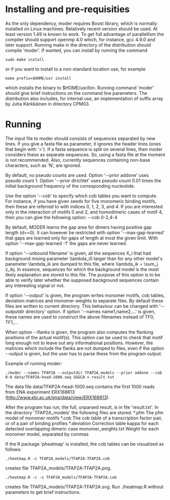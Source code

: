 Installing and pre-requisities
==============================

As the only dependency, moder requires Boost library, which is normally installed on Linux machines. Relatively recent version
should be used. At least version 1.49 is known to work.
To get full advantage of parallellism the compiler should support openmp 4.0 which, for instance, gcc 4.9.0 and later support.
Running make in the directory of the distribution should compile 'moder'.
If wanted, you can install by running the command

	sudo make install

or if you want to install to a non-standard location use, for example

	make prefix=$HOME/usr install

which installs the binary to $HOME/usr/bin.
Running command 'moder' should give brief instructions on the command line parameters.
The distribution also includes, for internal use, an implementation of suffix array by Juha Kärkkäinen in directory CPM03.

Running
=======

The input file to moder should consists of sequences separated by new lines. If you give a fasta file as
parameter, it ignores the header lines (ones that begin with '>'). If a fasta sequence is split on
several lines, then moder considers these as separate sequences. So, using a fasta file at the moment
is not recommended. Also, currently sequences containing non-base characters, such as 'N', are ignored.

By default, no pseudo counts are used. Option '--prior addone' uses pseudo count 1. Option
'--prior dirichlet' uses pseudo count 0.01 times the initial background frequency of the corresponding nucleotide.

Use the option '--cob' to specify which cob tables you want to compute. For instance, if you have given
seeds for five monomeric binding motifs, then these are referred to with indices 0, 1, 2, 3, and 4.
If you are interested only in the interaction of motifs 0 and 2, and homodimeric cases of motif 4, then
you can give the following option:
    --cob 0-2,4-4

By default, MODER learns the gap area for dimers having positive gap length (d>=0). It
can however be restricted with option '--max-gap-learned' that gaps are learned only
for gaps of length at most the given limit. With option '--max-gap-learned -1'
the gaps are never learned.

If option '--unbound filename' is given, all the sequences X_i that had background mixing parameter \lambda_i0 larger
than for any other model's parameter \lambda_ik are dumped to this file, where \lambda_ik = \sum_j z_ikj. In essence, sequences for which the background
model is the most likely explanation are stored to this file. The purpose of this option is to be able to verify
later whether the supposed background sequences contain any interesting signal or not.

If option '--output' is given, the program writes monomer motifs, cob tables, deviation matrices and monomer weights to separate files.
By default these files are written to current directory. This behaviour can be changed with '--outputdir directory' option.
If option '--names name1,name2,...' is given, these names are used to construct the above filenames instead of TF0, TF1,...

When option --flanks is given, the program also computes the flanking positions of the actual motif(s).
This option can be used to check that motif long enough not to leave out any informational positions.
However, the matrices which include the flanks are not dumped to files, even if the option --output is given, but the
user has to parse these from the program output.

Example of running moder:

	./moder --names TFAP2A --outputdir TFAP2A_models --prior addone --cob 0-0 data/TFAP2A-head-1000.seq GGGCA > result.txt

The data file data/TFAP2A-head-1000.seq contains the first 1000 reads from ENA experiment ERX168813 (http://www.ebi.ac.uk/ena/data/view/ERX168813).

After the program has run, the full, unparsed result, is in file 'result.txt'.
In the directory 'TFAP2A_models' the following files are stored:
   *.pfm	 	 The pfm model of monomer motifs
   *.cob	     	 The cob table of a transcription factor pair, or of a pair of binding profiles
   *.deviation	     	 Correction table kappa for each detected overlapping dimeric case
   monomer_weights.txt	 Weight for each monomer model, separated by commas

If the R package 'pheatmap' is installed, the cob tables can be visualized as follows:

	./heatmap.R -c TFAP2A_models/TFAP2A-TFAP2A.cob

creates file TFAP2A_models/TFAP2A-TFAP2A.png.

	./heatmap.R -c -s TFAP2A_models/TFAP2A-TFAP2A.cob
	
creates file TFAP2A_models/TFAP2A-TFAP2A.svg.
Run ./heatmap.R without parameters to get brief instructions.
